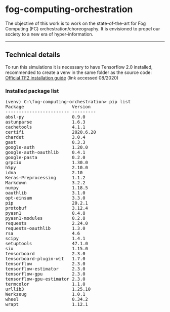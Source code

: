 # fog-computing-orchestration

The objective of this work is to work on the state-of-the-art for Fog Computing (FC) orchestration/choreography. It is envisioned to propel our society to a new era of hyper-information.


---


## Technical details

To run this simulations it is necessary to have Tensorflow 2.0 installed, recommended to create a venv in the same folder as the source code:
[Official TF2 installation guide](https://www.tensorflow.org/install/pip#virtual-environment-install) (link accessed 08/2020)

### Installed package list  
<pre>
(venv) C:\fog-computing-orchestration> pip list  
Package                  Version  
------------------------ ---------
absl-py                  0.9.0  
astunparse               1.6.3  
cachetools               4.1.1  
certifi                  2020.6.20  
chardet                  3.0.4  
gast                     0.3.3  
google-auth              1.20.0  
google-auth-oauthlib     0.4.1  
google-pasta             0.2.0  
grpcio                   1.30.0  
h5py                     2.10.0  
idna                     2.10  
Keras-Preprocessing      1.1.2  
Markdown                 3.2.2  
numpy                    1.18.5  
oauthlib                 3.1.0  
opt-einsum               3.3.0  
pip                      20.2.1  
protobuf                 3.12.4  
pyasn1                   0.4.8  
pyasn1-modules           0.2.8  
requests                 2.24.0  
requests-oauthlib        1.3.0  
rsa                      4.6  
scipy                    1.4.1  
setuptools               47.1.0  
six                      1.15.0  
tensorboard              2.3.0  
tensorboard-plugin-wit   1.7.0  
tensorflow               2.3.0  
tensorflow-estimator     2.3.0  
tensorflow-gpu           2.3.0  
tensorflow-gpu-estimator 2.3.0  
termcolor                1.1.0  
urllib3                  1.25.10  
Werkzeug                 1.0.1  
wheel                    0.34.2  
wrapt                    1.12.1  
  
</pre>